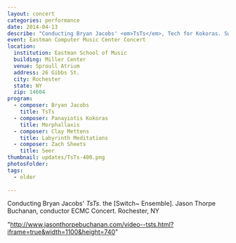 ```yaml
---
layout: concert
categories: performance
date: 2014-04-13
describe: "Conducting Bryan Jacobs' <em>TsTs</em>, Tech for Kokoras. Switch~ Ensemble."
event: Eastman Computer Music Center Concert
location:
  institution: Eastman School of Music
  building: Miller Center
  venue: Sproull Atrium
  address: 26 Gibbs St.
  city: Rochester
  state: NY
  zip: 14604
program:
  - composer: Bryan Jacobs
    title: TsTs
  - composer: Panayiotis Kokoras
    title: Morphallaxis
  - composer: Clay Mettens
    title: Labyrinth Meditations
  - composer: Zach Sheets
    title: Seer
thumbnail: updates/TsTs-400.png
photosFolder:
tags:
  - older
  
---
```


Conducting Bryan Jacobs' *TsTs*. the [Switch~ Ensemble]. Jason Thorpe Buchanan, conductor ECMC Concert. Rochester, NY


"http://www.jasonthorpebuchanan.com/video--tsts.html?iframe=true&width=1100&height=740"
